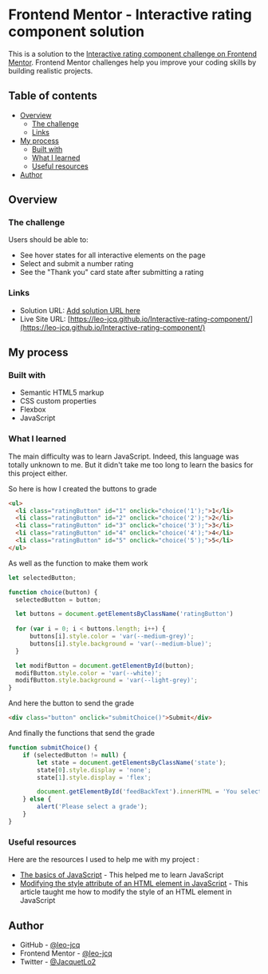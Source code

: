 # Frontend Mentor - Interactive rating component solution

This is a solution to the [Interactive rating component challenge on Frontend Mentor](https://www.frontendmentor.io/challenges/interactive-rating-component-koxpeBUmI). Frontend Mentor challenges help you improve your coding skills by building realistic projects. 

## Table of contents

- [Overview](#overview)
  - [The challenge](#the-challenge)
  - [Links](#links)
- [My process](#my-process)
  - [Built with](#built-with)
  - [What I learned](#what-i-learned)
  - [Useful resources](#useful-resources)
- [Author](#author)

## Overview

### The challenge

Users should be able to:

- See hover states for all interactive elements on the page
- Select and submit a number rating
- See the "Thank you" card state after submitting a rating

### Links

- Solution URL: [Add solution URL here](https://your-solution-url.com)
- Live Site URL: [https://leo-jcq.github.io/Interactive-rating-component/](https://leo-jcq.github.io/Interactive-rating-component/)

## My process

### Built with

- Semantic HTML5 markup
- CSS custom properties
- Flexbox
- JavaScript

### What I learned

The main difficulty was to learn JavaScript. Indeed, this language was totally unknown to me. But it didn't take me too long to learn the basics for this project either.

So here is how I created the buttons to grade
```html
<ul>
  <li class="ratingButton" id="1" onclick="choice('1');">1</li>
  <li class="ratingButton" id="2" onclick="choice('2');">2</li>
  <li class="ratingButton" id="3" onclick="choice('3');">3</li>
  <li class="ratingButton" id="4" onclick="choice('4');">4</li>
  <li class="ratingButton" id="5" onclick="choice('5');">5</li>
</ul>
```
As well as the function to make them work
```js
let selectedButton;

function choice(button) {
  selectedButton = button;

  let buttons = document.getElementsByClassName('ratingButton')
  
  for (var i = 0; i < buttons.length; i++) {
      buttons[i].style.color = 'var(--medium-grey)';
      buttons[i].style.background = 'var(--medium-blue)';
  }

  let modifButton = document.getElementById(button);
  modifButton.style.color = 'var(--white)';
  modifButton.style.background = 'var(--light-grey)';
}
```

And here the button to send the grade
```html
<div class="button" onclick="submitChoice()">Submit</div>
```

And finally the functions that send the grade
```js
function submitChoice() {
    if (selectedButton != null) {
        let state = document.getElementsByClassName('state');
        state[0].style.display = 'none';
        state[1].style.display = 'flex';

        document.getElementById('feedBackText').innerHTML = 'You selected ' + selectedButton + ' out of 5';
    } else {
        alert('Please select a grade');
    }
}
```

### Useful resources

Here are the resources I used to help me with my project :
- [The basics of JavaScript](https://developer.mozilla.org/fr/docs/Learn/Getting_started_with_the_web/JavaScript_basics) - This helped me to learn JavaScript
- [Modifying the style attribute of an HTML element in JavaScript](https://www.devenir-webmaster.com/V2/TUTO/CHAPITRE/JAVASCRIPT/28-modifier-attribut-style/) - This article taught me how to modify the style of an HTML element in JavaScript

## Author

- GitHub - [@leo-jcq](https://github.com/leo-jcq)
- Frontend Mentor - [@leo-jcq](https://www.frontendmentor.io/profile/leo-jcq)
- Twitter - [@JacquetLo2](https://twitter.com/JacquetLo2)
